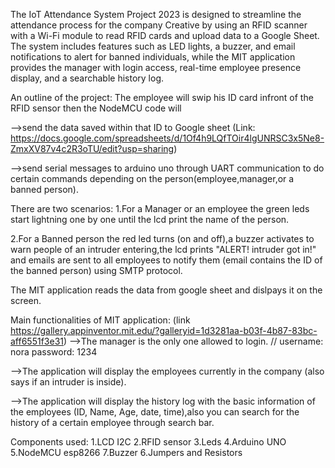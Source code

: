 The IoT Attendance System Project 2023 is designed to streamline the attendance process for the company Creative by using an RFID scanner with a Wi-Fi module to read RFID cards and upload data to a Google Sheet. The system includes features such as LED lights, a buzzer, and email notifications to alert for banned individuals, while the MIT application provides the manager with login access, real-time employee presence display, and a searchable history log.

An outline of the project:
The employee will swip his ID card infront of the RFID sensor then the NodeMCU code will

-->send the data saved within that ID to Google sheet (Link: https://docs.google.com/spreadsheets/d/1Of4h9LQfTOir4lgUNRSC3x5Ne8-ZmxXV87v4c2R3oTU/edit?usp=sharing)

-->send serial messages to arduino uno through UART communication to do certain commands depending on the person(employee,manager,or a banned person).

There are two scenarios:
1.For a Manager or an employee the green leds start lightning one by one until the lcd print the name of the person.

2.For a Banned person the red led turns (on and off),a buzzer activates to warn people of an intruder entering,the lcd prints "ALERT! intruder got in!" and emails are sent to all employees to notify them (email contains the ID of the banned person) using SMTP protocol.

The MIT application reads the data from google sheet and dislpays it on the screen.

Main functionalities of MIT application: (link https://gallery.appinventor.mit.edu/?galleryid=1d3281aa-b03f-4b87-83bc-aff6551f3e31)
-->The manager is the only one allowed to login. // username: nora password: 1234

-->The application will display the employees currently in the company (also says if an intruder is inside).

-->The application will display the history log with the basic information of the employees (ID, Name, Age, date, time),also you can search for the history of a certain employee through search bar.

Components used:
1.LCD I2C
2.RFID sensor
3.Leds
4.Arduino UNO
5.NodeMCU esp8266
7.Buzzer
6.Jumpers and Resistors
